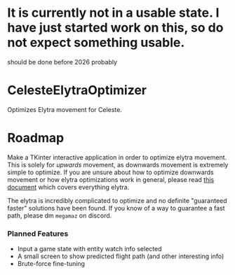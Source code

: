 # It is currently not in a usable state. I have just started work on this, so do not expect something usable.
should be done before 2026 probably

# CelesteElytraOptimizer
Optimizes Elytra movement for Celeste. 

# Roadmap
Make a TKinter interactive application in order to optimize elytra movement. This is solely for *upwards* movement, as downwards movement is extremely simple to optimize. If you are unsure about how to optimize downwards movement or how elytra optimizations work in general, please read [this document](https://docs.google.com/document/d/1xFF6wjdig5k9vOUF3mAvvWh4pF2HBvOw5PJ-aCNNeTo) which covers everything elytra.

The elytra is incredibly complicated to optimize and no definite "guaranteed faster" solutions have been found. If you know of a way to guarantee a fast path, please dm `megamaz` on discord.

### Planned Features
- Input a game state with entity watch info selected
- A small screen to show predicted flight path (and other interesting info)
- Brute-force fine-tuning